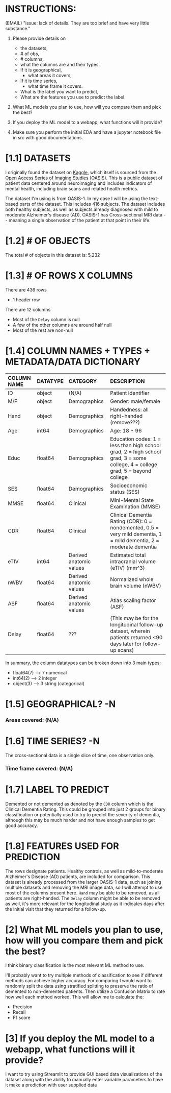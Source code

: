 # INSTRUCTIONS:

(EMAIL) "issue: lack of details. They are too brief and have very little substance."

1) Please provide details on

   - the datasets,
   - \# of obs,
   - \# columns,
   - what the columns are and their types.
   - If it is geographical,
     - what areas it covers,
   - If it is time series,
     - what time frame it covers.
   - What is the label you want to predict,
   - What are the features you use to predict the label.
2) What ML models you plan to use, how will you compare them and pick the best?
3) If you deploy the ML model to a webapp, what functions will it provide?
4) Make sure you perform the initial EDA and have a jupyter notebook file in src with good documentations.

# [1.1] DATASETS

I originally found the dataset on [Kaggle](https://www.kaggle.com/datasets/jboysen/mri-and-alzheimers), which itself is sourced from the [Open Access Series of Imaging Studies (OASIS)](https://www.oasis-brains.org/#about). This is a public dataset of patient data centered around neuroimaging and includes indicators of mental health, including brain scans and related health metrics.

The dataset I'm using is from OASIS-1. In my case I will be using the text-based parts of the dataset. This includes 416 subjects. The dataset includes both healthy subjects, as well as subjects already diagnosed with mild to moderate Alzheimer's disease (AD). OASIS-1 has Cross-sectional MRI data -- meaning a single observation of the patient at that point in their life.

# [1.2] \# OF OBJECTS

The total # of objects in this dataset is: 5,232

# [1.3] \# OF ROWS X COLUMNS

There are 436 rows

- 1 header row

There are 12 columns

- Most of the `Delay` column is null
- A few of the other columns are around half null
- Most of the rest are non-null

# [1.4] COLUMN NAMES + TYPES + METADATA/DATA DICTIONARY


| COLUMN NAME | DATATYPE | CATEGORY                | DESCRIPTION                                                                                                                   |
| :------------ | :--------- | :------------------------ | :------------------------------------------------------------------------------------------------------------------------------ |
| ID          | object   | (N/A)                   | Patient identifier                                                                                                            |
| M/F         | object   | Demographics            | Gender: male/female                                                                                                           |
| Hand        | object   | Demographics            | Handedness: all right-handed (remove???)                                                                                      |
| Age         | int64    | Demographics            | Age: 18 - 96                                                                                                                  |
| Educ        | float64  | Demographics            | Education codes: 1 = less than high school grad, 2 = high school grad, 3 = some college, 4 = college grad, 5 = beyond college |
| SES         | float64  | Demographics            | Socioeconomic status (SES)                                                                                                    |
| MMSE        | float64  | Clinical                | Mini-Mental State Examination (MMSE)                                                                                          |
| CDR         | float64  | Clinical                | Clinical Dementia Rating (CDR): 0 = nondemented, 0.5 = very mild dementia, 1 = mild dementia, 2 = moderate dementia           |
| eTIV        | int64    | Derived anatomic values | Estimated total intracranial volume (eTIV) (mm^3)                                                                             |
| nWBV        | float64  | Derived anatomic values | Normalized whole brain volume (nWBV)                                                                                          |
| ASF         | float64  | Derived anatomic values | Atlas scaling factor (ASF)                                                                                                    |
| Delay       | float64  | ???                     | (This may be for the longitudinal follow-up dataset, wherein patients returned <90 days later for follow-up scans)            |

In summary, the column datatypes can be broken down into 3 main types:

- float64(7)  --> 7 numerical
- int64(2)    --> 2 integer
- object(3)   --> 3 string (categorical)

# [1.5] GEOGRAPHICAL? -N

### Areas covered: (N/A)

# [1.6] TIME SERIES? -N

The cross-sectional data is a single slice of time, one observation only.

### Time frame covered: (N/A)

# [1.7] LABEL TO PREDICT

Demented or not demented as denoted by the `CDR` column which is the Clinical Dementia Rating. This could be grouped into just 2 groups for binary classification or potentially used to try to predict the severity of dementia, although this may be much harder and not have enough samples to get good accuracy.

# [1.8] FEATURES USED FOR PREDICTION

The rows designate patients. Healthy controls, as well as mild-to-moderate Alzheimer's Disease (AD) patients, are included for comparison. This dataset is already processed from the larger OASIS-1 data, such as joining multiple datasets and removing the MRI image data, so I will attempt to use most of the columns present here. `Hand` may be able to be removed, as all patients are right-handed. The `Delay` column might be able to be removed as well, it's more relevant for the longitudinal study as it indicates days after the initial visit that they returned for a follow-up.

# [2] What ML models you plan to use, how will you compare them and pick the best?

I think binary classification is the most relevant ML method to use.

I'll probably want to try multiple methods of classification to see if different methods can achieve higher accuracy. For comparing I would want to randomly split the data using stratified splitting to preserve the ratio of demented to non-demented patients. Then utilize a Confusion Matrix to rate how well each method worked. This will allow me to calculate the:

- Precision
- Recall
- F1 score

# [3] If you deploy the ML model to a webapp, what functions will it provide?

I want to try using Streamlit to provide GUI based data visualizations of the dataset along with the ability to manually enter variable parameters to have it make a prediction with user supplied data
